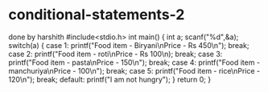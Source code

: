 # conditional-statements-2
done by harshith
#include<stdio.h>
int main()
{
   int a;
   scanf("%d",&a);
   switch(a)
   {
    case 1:
     printf("Food item - Biryani\nPrice - Rs 450\n");
     break;
    case 2:
     printf("Food item - roti\nPrice - Rs 100\n);
     break;
    case 3:
     printf("Food item - pasta\nPrice - 150\n");
     break;
    case 4:
     printf("Food item - manchuriya\nPrice - 100\n");
     break;
     case 5:
      printf("Food item - rice\nPrice - 120\n");
      break;
     default:
     printf("I am not hungry");
    }
     return 0;
}





